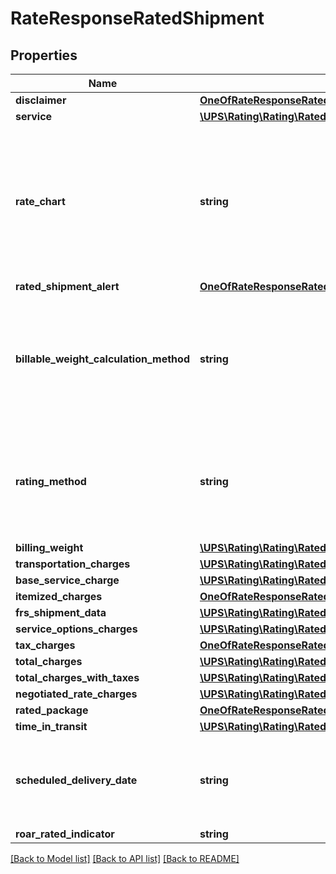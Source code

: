 # RateResponseRatedShipment

## Properties
Name | Type | Description | Notes
------------ | ------------- | ------------- | -------------
**disclaimer** | [**OneOfRateResponseRatedShipmentDisclaimer**](OneOfRateResponseRatedShipmentDisclaimer.md) |  | [optional] 
**service** | [**\UPS\Rating\Rating\RatedShipmentService**](RatedShipmentService.md) |  | 
**rate_chart** | **string** | Rate Type with which Shipment is rated. Possible RateChart values for different regions will be: US 48 origin: 1 \&quot; Daily Rates 3 \&quot; Standard List Rates 4 \&quot; Retail Rates. Alaska/Hawaii origin:1 \&quot; Daily Rates 3 \&quot; Standard List Rates 4 \&quot; Retail Rates.  All Other origins:1 \&quot; Rates 5 - Regional Rates 6 - General List Rates. 3 and 4 do not apply | [optional] 
**rated_shipment_alert** | [**OneOfRateResponseRatedShipmentRatedShipmentAlert**](OneOfRateResponseRatedShipmentRatedShipmentAlert.md) |  | [optional] 
**billable_weight_calculation_method** | **string** | Indicates whether the billable weight calculation method is utilized at the package or shipment level.  This information will be returned only if RatingMethodRequestedIndicator is present in the request.  Possible values:01 &#x3D; Shipment Billable Weight02 &#x3D; Package Billable Weight | [optional] 
**rating_method** | **string** | Indicates whether the Shipment was rated at the shipment-level or the package-level. This information will be returned only if RatingMethodRequestedIndicator is present in the request.  Possible values:01 &#x3D; Shipment level02 &#x3D; Package level | [optional] 
**billing_weight** | [**\UPS\Rating\Rating\RatedShipmentBillingWeight**](RatedShipmentBillingWeight.md) |  | 
**transportation_charges** | [**\UPS\Rating\Rating\RatedShipmentTransportationCharges**](RatedShipmentTransportationCharges.md) |  | 
**base_service_charge** | [**\UPS\Rating\Rating\RatedShipmentBaseServiceCharge**](RatedShipmentBaseServiceCharge.md) |  | [optional] 
**itemized_charges** | [**OneOfRateResponseRatedShipmentItemizedCharges**](OneOfRateResponseRatedShipmentItemizedCharges.md) |  | [optional] 
**frs_shipment_data** | [**\UPS\Rating\Rating\RatedShipmentFRSShipmentData**](RatedShipmentFRSShipmentData.md) |  | [optional] 
**service_options_charges** | [**\UPS\Rating\Rating\RatedShipmentServiceOptionsCharges**](RatedShipmentServiceOptionsCharges.md) |  | 
**tax_charges** | [**OneOfRateResponseRatedShipmentTaxCharges**](OneOfRateResponseRatedShipmentTaxCharges.md) |  | [optional] 
**total_charges** | [**\UPS\Rating\Rating\RatedShipmentTotalCharges**](RatedShipmentTotalCharges.md) |  | 
**total_charges_with_taxes** | [**\UPS\Rating\Rating\RatedShipmentTotalChargesWithTaxes**](RatedShipmentTotalChargesWithTaxes.md) |  | [optional] 
**negotiated_rate_charges** | [**\UPS\Rating\Rating\RatedShipmentNegotiatedRateCharges**](RatedShipmentNegotiatedRateCharges.md) |  | [optional] 
**rated_package** | [**OneOfRateResponseRatedShipmentRatedPackage**](OneOfRateResponseRatedShipmentRatedPackage.md) |  | 
**time_in_transit** | [**\UPS\Rating\Rating\RatedShipmentTimeInTransit**](RatedShipmentTimeInTransit.md) |  | [optional] 
**scheduled_delivery_date** | **string** | The rated shipments scheduled delivery date, ScheduledDeliveryDate returned only when Subversion of 2205 was sent in the request and the customer has the specific contract. | [optional] 
**roar_rated_indicator** | **string** | Informational only | [optional] 

[[Back to Model list]](../../README.md#documentation-for-models) [[Back to API list]](../../README.md#documentation-for-api-endpoints) [[Back to README]](../../README.md)

